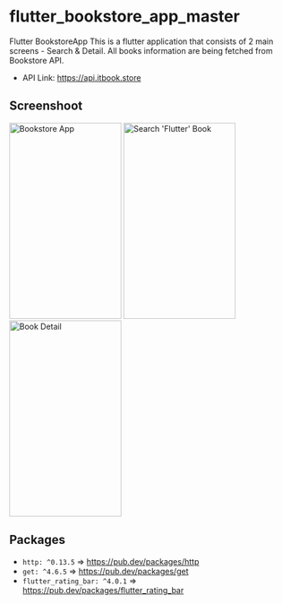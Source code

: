 # flutter_bookstore_app_master

Flutter BookstoreApp
This is a flutter application that consists of 2 main screens - Search & Detail. All books information are being fetched from Bookstore API.
- API Link: https://api.itbook.store

## Screenshoot
<p float="left">
<img src="https://res.cloudinary.com/dxrioyfam/image/upload/v1680339006/Flutter-Bookstore-App/w017otpacutawzfa3v8u.jpg" width="200" height="350" alt="Bookstore App"/>
<img src="https://res.cloudinary.com/dxrioyfam/image/upload/v1680339006/Flutter-Bookstore-App/f96ra4nfblgc9mb05ddy.jpg" width="200" height="350" alt="Search 'Flutter' Book"/>
<img src="https://res.cloudinary.com/dxrioyfam/image/upload/v1680339006/Flutter-Bookstore-App/jnz1wzqan9bjbc6mbnep.jpg" width="200" height="350" alt="Book Detail"/>
</p>

## Packages  
- `http: ^0.13.5`   => https://pub.dev/packages/http
- `get: ^4.6.5` => https://pub.dev/packages/get
- `flutter_rating_bar: ^4.0.1` => https://pub.dev/packages/flutter_rating_bar
